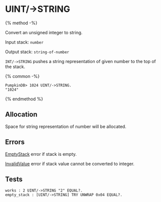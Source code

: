 # UINT/->STRING

{% method -%}

Convert an unsigned integer to string.

Input stack: `number`

Output stack: `string-of-number`

`INT/->STRING` pushes a string representation of given number to the top of the stack.

{% common -%}

```
PumpkinDB> 1024 UINT/->STRING.
"1024"
```

{% endmethod %}

## Allocation

Space for string representation of number will be allocated.

## Errors

[EmptyStack](../errors/EmptyStack.md) error if stack is empty.

[InvalidValue](../errors/InvalidValue.md) error if stack value cannot be converted to integer.

## Tests

```test
works : 2 UINT/->STRING "2" EQUAL?.
empty_stack : [UINT/->STRING] TRY UNWRAP 0x04 EQUAL?.
```
